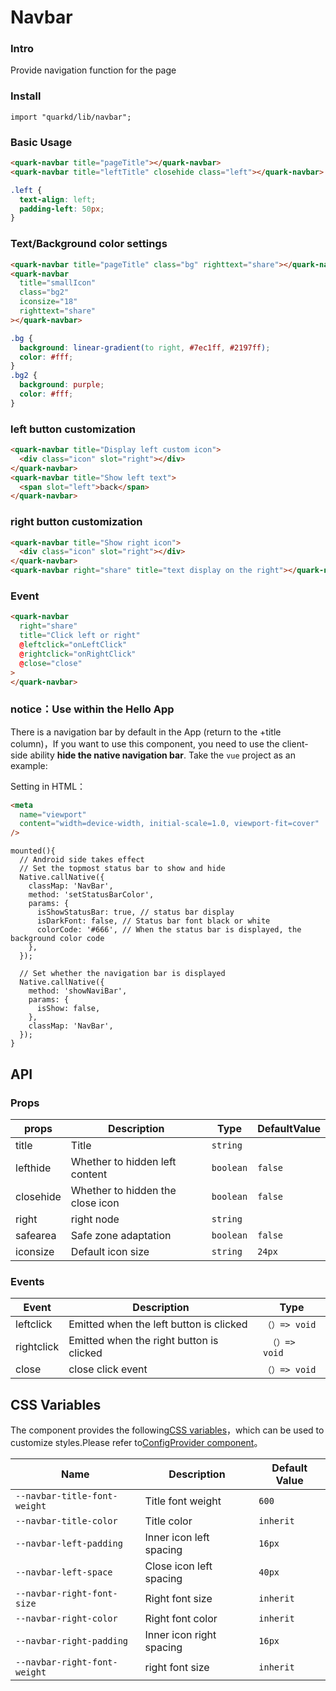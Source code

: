 # Navbar

### Intro

Provide navigation function for the page

### Install

```tsx
import "quarkd/lib/navbar";
```

### Basic Usage

```html
<quark-navbar title="pageTitle"></quark-navbar>
<quark-navbar title="leftTitle" closehide class="left"></quark-navbar>
```

```css
.left {
  text-align: left;
  padding-left: 50px;
}
```

### Text/Background color settings

```html
<quark-navbar title="pageTitle" class="bg" righttext="share"></quark-navbar>
<quark-navbar
  title="smallIcon"
  class="bg2"
  iconsize="18"
  righttext="share"
></quark-navbar>
```

```css
.bg {
  background: linear-gradient(to right, #7ec1ff, #2197ff);
  color: #fff;
}
.bg2 {
  background: purple;
  color: #fff;
}
```

### left button customization

```html
<quark-navbar title="Display left custom icon">
  <div class="icon" slot="right"></div>
</quark-navbar>
<quark-navbar title="Show left text">
  <span slot="left">back</span>
</quark-navbar>
```

### right button customization

```html
<quark-navbar title="Show right icon">
  <div class="icon" slot="right"></div>
</quark-navbar>
<quark-navbar right="share" title="text display on the right"></quark-navbar>
```

### Event

```html
<quark-navbar
  right="share"
  title="Click left or right"
  @leftclick="onLeftClick"
  @rightclick="onRightClick"
  @close="close"
>
</quark-navbar>
```

### notice：Use within the Hello App

There is a navigation bar by default in the App (return to the +title column)，If you want to use this component, you need to use the client-side ability **hide the native navigation bar**. Take the `vue` project as an example:

Setting in HTML：

```html
<meta
  name="viewport"
  content="width=device-width, initial-scale=1.0, viewport-fit=cover"
/>
```

```tsx
mounted(){
  // Android side takes effect
  // Set the topmost status bar to show and hide
  Native.callNative({
    classMap: 'NavBar',
    method: 'setStatusBarColor',
    params: {
      isShowStatusBar: true, // status bar display
      isDarkFont: false, // Status bar font black or white
      colorCode: '#666', // When the status bar is displayed, the background color code
    },
  });

  // Set whether the navigation bar is displayed
  Native.callNative({
    method: 'showNaviBar',
    params: {
      isShow: false,
    },
    classMap: 'NavBar',
  });
}
```

## API

### Props

| props     | Description                      | Type      | DefaultValue |
| --------- | -------------------------------- | --------- | ------------ |
| title     | Title                            | `string`  |
| lefthide  | Whether to hidden left content   | `boolean` | `false`      |
| closehide | Whether to hidden the close icon | `boolean` | `false`      |
| right     | right node                       | `string`  |
| safearea  | Safe zone adaptation             | `boolean` | `false`      |
| iconsize  | Default icon size                | `string`  | `24px`       |

### Events

| Event      | Description                              | Type           |
| ---------- | ---------------------------------------- | -------------- |
| leftclick  | Emitted when the left button is clicked  | `（）=> void ` |
| rightclick | Emitted when the right button is clicked | ` （）=> void` |
| close      | close click event                        | `（）=> void`  |

## CSS Variables

The component provides the following[CSS variables](https://developer.mozilla.org/zh-CN/docs/Web/CSS/Using_CSS_custom_properties)，which can be used to customize styles.Please refer to[ConfigProvider component](#/zh-CN/guide/theme)。

| Name                         | Description              | Default Value |
| ---------------------------- | ------------------------ | ------------- |
| `--navbar-title-font-weight` | Title font weight        | `600`         |
| `--navbar-title-color`       | Title color              | `inherit`     |
| `--navbar-left-padding`      | Inner icon left spacing  | `16px`        |
| `--navbar-left-space`        | Close icon left spacing  | `40px`        |
| `--navbar-right-font-size`   | Right font size          | `inherit`     |
| `--navbar-right-color`       | Right font color         | `inherit`     |
| `--navbar-right-padding`     | Inner icon right spacing | `16px`        |
| `--navbar-right-font-weight` | right font size          | `inherit`     |
